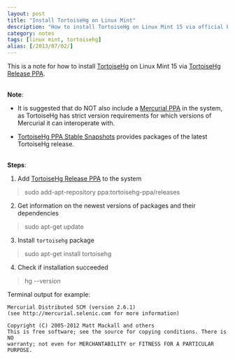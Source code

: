 ```yaml
---
layout: post
title: "Install TortoiseHg on Linux Mint"
description: "How to install TortoiseHg on Linux Mint 15 via official PPA"
category: notes
tags: [linux mint, tortoisehg]
alias: [/2013/07/02/]
---
```

This is a note for how to install [TortoiseHg][TortoiseHg]
on Linux Mint 15 via [TortoiseHg Release PPA][TortoiseHg Release PPA].

<br />**Note**:

- It is suggested that do NOT also include a [Mercurial PPA][Mercurial PPA] in the system,
as TortoiseHg has strict version requirements for which versions of Mercurial it can interoperate with.

- [TortoiseHg PPA Stable Snapshots][TortoiseHg PPA Stable Snapshots] provides packages of the latest TortoiseHg release.

<br />**Steps**:

1. Add [TortoiseHg Release PPA][TortoiseHg Release PPA] to the system
> sudo add-apt-repository ppa:tortoisehg-ppa/releases
2. Get information on the newest versions of packages and their dependencies
> sudo apt-get update
3. Install `tortoisehg` package
> sudo apt-get install tortoisehg
4. Check if installation succeeded
> hg --version

Terminal output for example:

	Mercurial Distributed SCM (version 2.6.1)
	(see http://mercurial.selenic.com for more information)

	Copyright (C) 2005-2012 Matt Mackall and others
	This is free software; see the source for copying conditions. There is NO
	warranty; not even for MERCHANTABILITY or FITNESS FOR A PARTICULAR PURPOSE.

[TortoiseHg]: http://tortoisehg.bitbucket.org/
[TortoiseHg Release PPA]: https://launchpad.net/~tortoisehg-ppa/+archive/releases
[Mercurial PPA]: https://launchpad.net/~mercurial-ppa/+archive/releases
[TortoiseHg PPA Stable Snapshots]: https://launchpad.net/~tortoisehg-ppa/+archive/stable-snapshots
[TortoiseHg Release PPA]: https://launchpad.net/~tortoisehg-ppa/+archive/releases